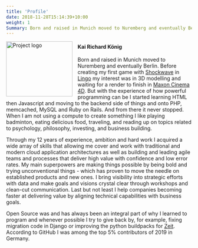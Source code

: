 ```yaml
---
title: 'Profile'
date: 2018-11-28T15:14:39+10:00
weight: 1
Summary: Born and raised in Munich moved to Nuremberg and eventually Berlin. Before creating my first game with Shockwave in Lingo my interest was in 3D modelling and waiting for a render to finish in Maxon Cinema 4D. But with the experience of how powerful programming can be I started learning HTML then Javascript and moving to the backend side of things and onto PHP, memcached, MySQL and Ruby on Rails. And from there it never stopped.
---
```


<img src="/images/head2.jpg" alt="Project logo" height="150" width="180" style="float:left; padding: 0em 1em 0 0"></a>

#### Kai Richard König
Born and raised in Munich moved to Nuremberg and eventually Berlin. Before creating my first game with [Shockwave](https://en.wikipedia.org/wiki/Adobe_Shockwave_Player) in [Lingo](https://en.wikipedia.org/wiki/Lingo_(programming_language)) my interest was in 3D modelling and waiting for a render to finish in [Maxon Cinema 4D](https://en.wikipedia.org/wiki/Cinema_4D). But with the experience of how powerful programming can be I started learning HTML then Javascript and moving to the backend side of things and onto PHP, memcached, MySQL and Ruby on Rails. And from there it never stopped. When I am not using a compute to create something I like playing badminton, eating delicious food, traveling, and reading up on topics related to psychology, philosophy, investing, and business building.

Through my 12 years of experience, ambition and hard work I acquired a wide array of skills that allowing me cover and work with traditional and modern cloud application architectures as well as building and leading agile teams and processes that deliver high value with confidence and low error rates. My main superpowers are making things possible by being bold and trying unconventional things - which has proven to move the needle on established products and new ones. I bring visibility into strategic efforts with data and make goals and visions crystal clear through workshops and clean-cut communication. Last but not least I help companies becoming faster at delivering value by aligning technical capabilities with business goals.

Open Source was and has always been an integral part of why I learned to program and whenever possible I try to give back by, for example, fixing migration code in Django or improving the python buildpacks for [Zeit](https://github.com/zeit/). According to GitHub I was among the top 5% contributors of 2019 in Germany.
